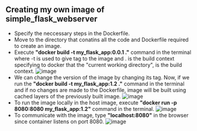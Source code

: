 ## Creating my own image of simple_flask_webserver
- Specify the neccessary steps in the Dockerfile.
- Move to the directory that conatins all the code and Dockerfile required to create an image.
- Execute **"docker build -t my_flask_app:0.0.1 ."** command in the terminal where -t is used to give tag to the image and . is the build context specifying to docker that the "current working directory", is the build context.
![image](https://github.com/swatipal1010/Docker_practical/assets/110754474/57e026cf-c117-4286-8239-ac3a1fc609d0)
- We can change the version of the image by changing its tag. Now, if we run the **"docker build -t my_flask_app:1.2 ."** command in the terminal and if no changes are made to the Dockerfile, image will be built using cached layers of the previously built image.
![image](https://github.com/swatipal1010/Docker_practical/assets/110754474/2ae0087f-d298-4db8-81b4-071b6d01ed76)
- To run the image locally in the host image, execute **"docker run -p 8080:8080 my_flask_app:1.2"** command in the terminal.
![image](https://github.com/swatipal1010/Docker_practical/assets/110754474/a7bbbb7c-311a-47b7-8fa8-9578175aa630)
- To communicate with the image, type **"localhost:8080"** in the browser since container listens on port 8080.
![image](https://github.com/swatipal1010/Docker_practical/assets/110754474/7c71e4f7-b340-43cb-93b6-f30ab246f171)


 
